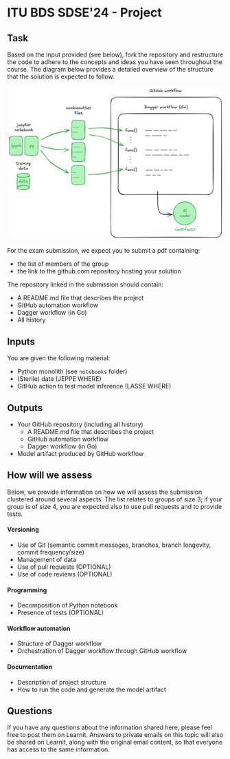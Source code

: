 # ITU BDS SDSE'24 - Project

## Task

Based on the input provided (see below), fork the repository and restructure the code to adhere to the concepts and ideas you have seen throughout the course.  The diagram below provides a detailed overview of the structure that the solution is expected to follow.   

![Project architecture](./docs/project-architecture.png)

For the exam submission, we expect you to submit a pdf containing:
- the list of members of the group
- the link to the github.com repository hosting your solution

The repository linked in the submission should contain:

- A README.md file that describes the project
- GitHub automation workflow
- Dagger workflow (in Go)
- All history


## Inputs

You are given the following material:
- Python monolith (see `notebooks` folder)
- (Sterile) data (JEPPE WHERE)
- GitHub action to test model inference (LASSE WHERE)

## Outputs

- Your GitHub repository (including all history)
  - A README.md file that describes the project
  - GitHub automation workflow
  - Dagger workflow (in Go)
- Model artifact produced by GitHub workflow


## How will we assess

Below, we provide information on how we will assess the submission clustered around several aspects.  The list relates to groups of size 3; if your group is of size 4, you are expected also to use pull requests and to provide tests.

#### Versioning

- Use of Git (semantic commit messages, branches, branch longevity, commit frequency/size)
- Management of data
- Use of pull requests (OPTIONAL)
- Use of code reviews (OPTIONAL)

#### Programming

- Decomposition of Python notebook
- Presence of tests (OPTIONAL)

#### Workflow automation

- Structure of Dagger workflow
- Orchestration of Dagger workflow through GitHub workflow

#### Documentation

- Description of project structure
- How to run the code and generate the model artifact


## Questions

If you have any questions about the information shared here, please feel free to post them on Learnit. Answers to private emails on this topic will also be shared on Learnit, along with the original email content, so that everyone has access to the same information.
